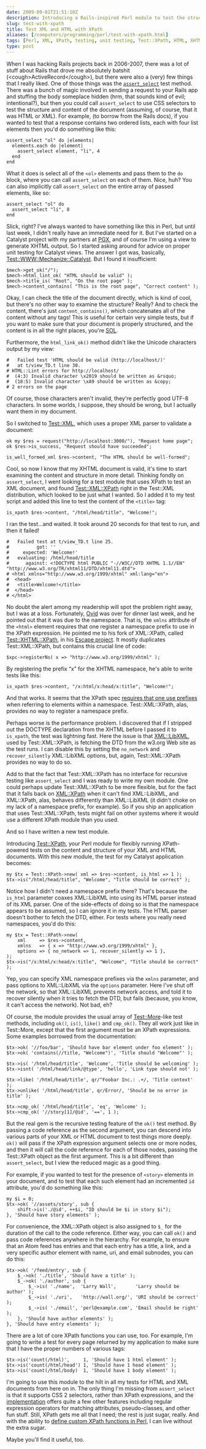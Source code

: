 ```yaml
--- 
date: 2009-09-01T21:51:10Z
description: Introducing a Rails-inspired Perl module to test the structure and content of an XML or HTML document using CSS selectors.
slug: test-with-xpath
title: Test XML and HTML with XPath
aliases: [/computers/programming/perl/test-with-xpath.html]
tags: [Perl, XML, XPath, testing, unit testing, Test::XPath, HTML, XHTML]
type: post
---
```


When I was hacking Rails projects back in 2006-2007, there was a lot of stuff
about Rails that drove me absolutely batshit (\<cough\>ActiveRecord\</cough\>),
but there were also a (very) few things that I really liked. One of those things
was the [`assert_select`] test method. There was a bunch of magic involved in
sending a request to your Rails app and stuffing the body someplace hidden (hrm,
that sounds kind of evil; intentional?), but then you could call `assert_select`
to use CSS selectors to test the structure and content of the document
(assuming, of course, that it was HTML or XML). For example, (to borrow from the
Rails docs), if you wanted to test that a response contains two ordered lists,
each with four list elements then you'd do something like this:

    assert_select "ol" do |elements|
      elements.each do |element|
        assert_select element, "li", 4
      end
    end

What it does is select all of the `<ol>` elements and pass them to the `do`
block, where you can call `assert_select` on each of them. Nice, huh? You can
also implicitly call `assert_select` on the entire array of passed elements,
like so:

    assert_select "ol" do
      assert_select "li", 8
    end

Slick, right? I've always wanted to have something like this in Perl, but until
last week, I didn't really have an immediate need for it. But I've started on a
Catalyst project with my partners at [PGX], and of course I'm using a view to
generate XHTML output. So I started asking around for advice on proper unit
testing for Catalyst views. The answer I got was, basically,
[Test::WWW::Mechanize::Catalyst]. But I found it insufficient:

    $mech->get_ok("/");
    $mech->html_lint_ok( "HTML should be valid" );
    $mech->title_is( "Root", "On the root page" );
    $mech->content_contains( "This is the root page", "Correct content" );

Okay, I can check the title of the document directly, which is kind of cool, but
there's no other way to examine the structure? Really? And to check the content,
there's just `content_contains()`, which concatenates all of the content without
any tags! This is useful for certain very simple tests, but if you want to make
sure that your document is properly structured, and the content is in all the
right places, you're [SOL].

Furthermore, the `html_link_ok()` method didn't like the Unicode characters
output by my view:

    #   Failed test 'HTML should be valid (http://localhost/)'
    #   at t/view_TD.t line 30.
    # HTML::Lint errors for http://localhost/
    #  (4:3) Invalid character \x2019 should be written as &rsquo;
    #  (18:5) Invalid character \xA9 should be written as &copy;
    # 2 errors on the page

Of course, those characters aren't invalid, they're perfectly good UTF-8
characters. In some worlds, I suppose, they should be wrong, but I actually want
them in my document.

So I switched to [Test::XML], which uses a proper XML parser to validate a
document:

    ok my $res = request("http://localhost:3000/"), "Request home page";
    ok $res->is_success, "Request should have succeeded";

    is_well_formed_xml $res->content, "The HTML should be well-formed";

Cool, so now I know that my XHTML document is valid, it's time to start
examining the content and structure in more detail. Thinking fondly on
`assert_select`, I went looking for a test module that uses XPath to test an XML
document, and found [Test::XML::XPath] right in the Test::XML distribution,
which looked to be just what I wanted. So I added it to my test script and added
this line to test the content of the `<title>` tag:

    is_xpath $res->content, "/html/head/title", "Welcome!";

I ran the test…and waited. It took around 20 seconds for that test to run, and
then it failed!

    #   Failed test at t/view_TD.t line 25.
    #          got: ''
    #     expected: 'Welcome!'
    #   evaluating: /html/head/title
    #      against: <!DOCTYPE html PUBLIC "-//W3C//DTD XHTML 1.1//EN" "http://www.w3.org/TR/xhtml11/DTD/xhtml11.dtd">
    # <html xmlns="http://www.w3.org/1999/xhtml" xml:lang="en">
    #  <head>
    #   <title>Welcome!</title>
    #  </head>
    # </html>

No doubt the alert among my readership will spot the problem right away, but I
was at a loss. Fortunately, [Ovid] was over for dinner last week, and he pointed
out that it was due to the namespace. That is, the `xmlns` attribute of the
`<html>` element requires that one register a namespace prefix to use in the
XPath expression. He pointed me to his fork of XML::XPath, called
[Test::XHTML::XPath], in his [Escape project]. It mostly duplicates
Test::XML::XPath, but contains this crucial line of code:

    $xpc->registerNs( x => "http://www.w3.org/1999/xhtml" );

By registering the prefix “x” for the XHTML namespace, he's able to write tests
like this:

    is_xpath $res->content, "/x:html/x:head/x:title", "Welcome!";

And that works. It seems that the XPath spec [requires that one use prefixes]
when referring to elements within a namespace. Test::XML::XPath, alas, provides
no way to register a namespace prefix.

Perhaps worse is the performance problem. I discovered that if I stripped out
the DOCTYPE declaration from the XHTML before I passed it to `is_xpath`, the
test was lightning fast. Here the issue is that [XML::LibXML], used by
Test::XML::XPath, is fetching the DTD from the w3.org Web site as the test runs.
I can disable this by setting the `no_network` and `recover_silently`
XML::LibXML options, but, again, Test::XML::XPath provides no way to do so.

Add to that the fact that Test::XML::XPath has no interface for recursive
testing like `assert_select` and I was ready to write my own module. One could
perhaps update Test::XML::XPath to be more flexible, but for the fact that it
falls back on [XML::XPath] when it can't find XML::LibXML, and XML::XPath, alas,
behaves differently than XML::LibXML (it didn't choke on my lack of a namespace
prefix, for example). So if you ship an application that uses Test::XML::XPath,
tests might fail on other systems where it would use a different XPath module
than you used.

And so I have written a new test module.

Introducing [Test::XPath], your Perl module for flexibly running XPath-powered
tests on the content and structure of your XML and HTML documents. With this new
module, the test for my Catalyst application becomes:

    my $tx = Test::XPath->new( xml => $res->content, is_html => 1 );
    $tx->is("/html/head/title", "Welcome", "Title should be correct" );

Notice how I didn't need a namespace prefix there? That's because the `is_html`
parameter coaxes XML::LibXML into using its HTML parser instead of its XML
parser. One of the side-effects of doing so is that the namespace appears to be
assumed, so I can ignore it in my tests. The HTML parser doesn't bother to fetch
the DTD, either. For tests where you really need namespaces, you'd do this:

    my $tx = Test::XPath->new(
        xml     => $res->content,
        xmlns   => { x => "http://www.w3.org/1999/xhtml" },
        options => { no_network => 1, recover_silently => 1 },
    );
    $tx->is("/x:html/x:head/x:title", "Welcome", "Title should be correct" );

Yep, you can specify XML namespace prefixes via the `xmlns` parameter, and pass
options to XML::LibXML via the `options` parameter. Here I've shut off the
network, so that XML::LibXML prevents network access, and told it to recover
silently when it tries to fetch the DTD, but fails (because, you know, it can't
access the network). Not bad, eh?

Of course, the module provides the usual array of [Test::More]-like test
methods, including `ok()`, `is()`, `like()` and `cmp_ok()`. They all work just
like in Test::More, except that the first argument must be an XPath expressions.
Some examples borrowed from the documentation:

    $tx->ok( '//foo/bar', 'Should have bar element under foo element' );
    $tx->ok( 'contains(//title, "Welcome")', 'Title should "Welcome"' );

    $tx->is( '/html/head/title', 'Welcome', 'Title should be welcoming' );
    $tx->isnt( '/html/head/link/@type', 'hello', 'Link type should not' );

    $tx->like( '/html/head/title', qr/^Foobar Inc.: .+/, 'Title context' );
    $tx->unlike( '/html/head/title', qr/Error/, 'Should be no error in title' );

    $tx->cmp_ok( '/html/head/title', 'eq', 'Welcome' );
    $tx->cmp_ok( '//story[1]/@id', '==', 1 );

But the real gem is the recursive testing feature of the `ok()` test method. By
passing a code reference as the second argument, you can descend into various
parts of your XML or HTML document to test things more deeply. `ok()` will pass
if the XPath expression argument selects one or more nodes, and then it will
call the code reference for each of those nodes, passing the Test::XPath object
as the first argument. This is a bit different than `assert_select`, but I view
the reduced magic as a good thing.

For example, if you wanted to test for the presence of `<story>` elements in
your document, and to test that each such element had an incremented `id`
attribute, you'd do something like this:

    my $i = 0;
    $tx->ok( '//assets/story', sub {
        shift->is('./@id', ++$i, "ID should be $i in story $i");
    }, 'Should have story elements' );

For convenience, the XML::XPath object is also assigned to `$_` for the duration
of the call to the code reference. Either way, you can call `ok()` and pass code
references anywhere in the hierarchy. For example, to ensure that an Atom feed
has entries and that each entry has a title, a link, and a very specific author
element with name, uri, and email subnodes, you can do this:

    $tx->ok( '/feed/entry', sub {
        $_->ok( './title', 'Should have a title' );
        $_->ok( './author', sub {
            $_->is( './name',  'Larry Wall',       'Larry should be author' );
            $_->is( './uri',   'http://wall.org/', 'URI should be correct' );
            $_->is( './email', 'perl@example.com', 'Email should be right' );
        }, 'Should have author elements' );
    }, 'Should have entry elements' );

There are a lot of core XPath functions you can use, too. For example, I'm going
to write a test for every page returned by my application to make sure that I
have the proper numbers of various tags:

    $tx->is('count(/html)',     1, 'Should have 1 html element' );
    $tx->is('count(/html/head') 1, 'Should have 1 head element' );
    $tx->is('count(/html/body)  1, 'Should have 1 body element' );

I'm going to use this module to the hilt in all my tests for HTML and XML
documents from here on in. The only thing I'm missing from `assert_select` is
that it supports CSS 2 selectors, rather than XPath expressions, and the
[implementation] offers quite a few other features including regular expression
operators for matching attributes, pseudo-classes, and other fun stuff. Still,
XPath gets me all that I need; the rest is just sugar, really. And with the
ability to [define custom XPath functions in Perl], I can live without the extra
sugar.

Maybe you'll find it useful, too.

  [`assert_select`]: http://api.rubyonrails.org/classes/ActionController/Assertions/SelectorAssertions.html#M000569
    "ActionController::Assertions::SelectorAssertions"
  [PGX]: http://www.pgexperts.com/ "PostgreSQL Experts, Inc."
  [Test::WWW::Mechanize::Catalyst]: http://search.cpan.org/perldoc?Test::WWW::Mechanize::Catalyst
    "Test::WWW::Mechanize::Catalyst on
    CPAN"
  [SOL]: http://www.urbandictionary.com/define.php?term=S.O.L.
    "Urban Dictionary: “S.O.L”"
  [Test::XML]: http://search.cpan.org/perldoc?Test::XML "Test::XML on CPAN"
  [Test::XML::XPath]: http://search.cpan.org/perldoc?Test::XML::XPath
    "Test::XML::XPath on CPAN"
  [Ovid]: http://use.perl.org/~Ovid/ "Ovid on use Perl;"
  [Test::XHTML::XPath]: http://github.com/Ovid/Escape-/blob/master/t/lib/Test/XHTML/XPath.pm
    "Test::XHTML::XPath on GitHub"
  [Escape project]: http://github.com/Ovid/Escape-/tree "Escape on GitHub"
  [requires that one use prefixes]: http://www.edankert.com/defaultnamespaces.html
    "edankert: “XPath and Default Namespace handling”"
  [XML::LibXML]: search.cpan.org/perldoc?XML::LibXML "XML::LibXML on CPAN"
  [XML::XPath]: http://search.cpan.org/perldoc?XML::XPath "XML::XPath on CPAN"
  [Test::XPath]: http://search.cpan.org/perldoc?Test::XPath
    "Test::XPath on CPAN"
  [Test::More]: http://search.cpan.org/perldoc?Test::More "Test::More on CPAN"
  [implementation]: http://api.rubyonrails.org/classes/HTML/Selector.html
    "Ruby HTML::Selector"
  [define custom XPath functions in Perl]: http://search.cpan.org/dist/Test-XPath/lib/Test/XPath.pm#xpc
    "Test::XPath: Define new XPath functions"
